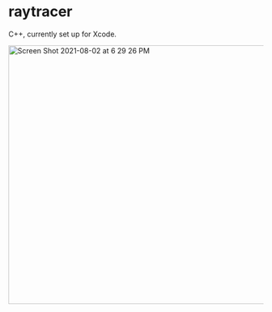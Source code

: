 # raytracer

C++, currently set up for Xcode.

<img width="512" alt="Screen Shot 2021-08-02 at 6 29 26 PM" src="https://user-images.githubusercontent.com/13140065/128428945-3e1ca8be-e758-4dca-9bf7-72549d49691d.png">
